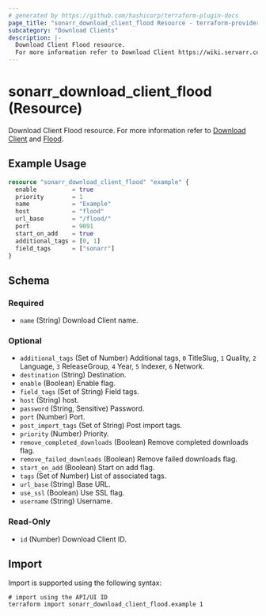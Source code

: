 ```yaml
---
# generated by https://github.com/hashicorp/terraform-plugin-docs
page_title: "sonarr_download_client_flood Resource - terraform-provider-sonarr"
subcategory: "Download Clients"
description: |-
  Download Client Flood resource.
  For more information refer to Download Client https://wiki.servarr.com/sonarr/settings#download-clients and Flood https://wiki.servarr.com/sonarr/supported#flood.
---
```


# sonarr_download_client_flood (Resource)

<!-- subcategory:Download Clients -->
Download Client Flood resource.
For more information refer to [Download Client](https://wiki.servarr.com/sonarr/settings#download-clients) and [Flood](https://wiki.servarr.com/sonarr/supported#flood).

## Example Usage

```terraform
resource "sonarr_download_client_flood" "example" {
  enable          = true
  priority        = 1
  name            = "Example"
  host            = "flood"
  url_base        = "/flood/"
  port            = 9091
  start_on_add    = true
  additional_tags = [0, 1]
  field_tags      = ["sonarr"]
}
```

<!-- schema generated by tfplugindocs -->
## Schema

### Required

- `name` (String) Download Client name.

### Optional

- `additional_tags` (Set of Number) Additional tags, `0` TitleSlug, `1` Quality, `2` Language, `3` ReleaseGroup, `4` Year, `5` Indexer, `6` Network.
- `destination` (String) Destination.
- `enable` (Boolean) Enable flag.
- `field_tags` (Set of String) Field tags.
- `host` (String) host.
- `password` (String, Sensitive) Password.
- `port` (Number) Port.
- `post_import_tags` (Set of String) Post import tags.
- `priority` (Number) Priority.
- `remove_completed_downloads` (Boolean) Remove completed downloads flag.
- `remove_failed_downloads` (Boolean) Remove failed downloads flag.
- `start_on_add` (Boolean) Start on add flag.
- `tags` (Set of Number) List of associated tags.
- `url_base` (String) Base URL.
- `use_ssl` (Boolean) Use SSL flag.
- `username` (String) Username.

### Read-Only

- `id` (Number) Download Client ID.

## Import

Import is supported using the following syntax:

```shell
# import using the API/UI ID
terraform import sonarr_download_client_flood.example 1
```
